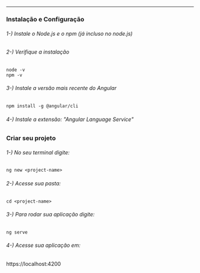 
---


### Instalação e Configuração

###### 1-) Instale o Node.js e o npm (já incluso no node.js)
###### 2-) Verifique a instalação
```
node -v
npm -v
```
###### 3-) Instale a versão mais recente do Angular
```
npm install -g @angular/cli
```

###### 4-) Instale a extensão: "Angular Language Service"

### Criar seu projeto

###### 1-) No seu terminal digite:

```
ng new <project-name>
```

###### 2-) Acesse sua pasta:
```
cd <project-name>
```

###### 3-) Para rodar sua aplicação digite:
```
ng serve
```

###### 4-) Acesse sua aplicação em:
https://localhost:4200